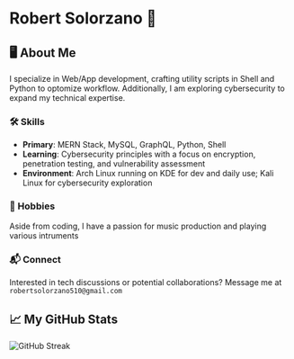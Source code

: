 # Robert Solorzano 👾

## 🖥️ About Me
I specialize in Web/App development, crafting utility scripts in Shell and Python to optomize workflow. Additionally, I am exploring cybersecurity to expand my technical expertise.

### 🛠️ Skills
- **Primary**: MERN Stack, MySQL, GraphQL, Python, Shell
- **Learning**: Cybersecurity principles with a focus on encryption, penetration testing, and vulnerability assessment
- **Environment**: Arch Linux running on KDE for dev and daily use; Kali Linux for cybersecurity exploration

### 🎸 Hobbies
Aside from coding, I have a passion for music production and playing various intruments

### 📬 Connect
Interested in tech discussions or potential collaborations? Message me at `robertsolorzano510@gmail.com`

## 📈 My GitHub Stats

![GitHub Streak](https://streak-stats.demolab.com?user=robertsolorzano&theme=dark)
